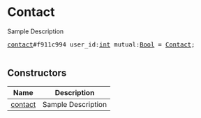 # Contact

Sample Description

<pre>
<a href="../constructor/contact.md">contact</a>#f911c994 user_id:<a href="../type/int.md">int</a> mutual:<a href="../type/Bool.md">Bool</a> = <a href="../type/Contact.md">Contact</a>;

</pre>

## Constructors

| Name | Description |
|------|-------------|
| [contact](../constructor/contact.md) | Sample Description |

